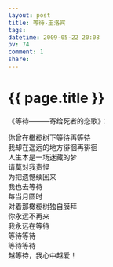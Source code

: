 ```yaml
---
layout: post
title: 等待-王洛宾
tags: 
datetime: 2009-05-22 20:08
pv: 74
comment: 1
share: 
---
```


{{ page.title }}
================

 <p>《等待———寄给死者的恋歌》：</p><p> </p> 你曾在橄榄树下等待再等待<br /> 我却在遥远的地方徘徊再徘徊<br /> 人生本是一场迷藏的梦<br /> 请莫对我责怪<br /> 为把遗憾续回来<br /> 我也去等待<br /> 每当月圆时<br /> 对着那橄榄树独自膜拜<br /> 你永远不再来<br /> 我永远在等待<br /> 等待等待<br /> 等待等待<br /> 越等待，我心中越爱！ 


